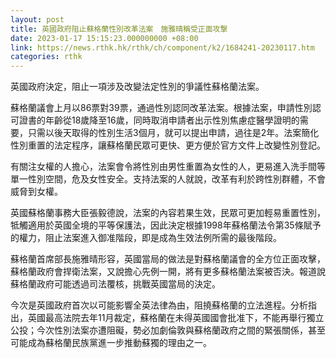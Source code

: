 ```yaml
---
layout: post
title: 英國政府阻止蘇格蘭性別改革法案　施雅晴稱受正面攻撃
date: 2023-01-17 15:15:23.000000000 +08:00
link: https://news.rthk.hk/rthk/ch/component/k2/1684241-20230117.htm
categories: rthk
---
```


英國政府決定，阻止一項涉及改變法定性別的爭議性蘇格蘭法案。

蘇格蘭議會上月以86票對39票，通過性別認同改革法案。根據法案，申請性別認可證書的年齡從18歲降至16歲，同時取消申請者出示性別焦慮症醫學證明的需要，只需以後天取得的性別生活3個月，就可以提出申請，過往是2年。法案簡化性別重置的法定程序，讓蘇格蘭民眾可更快、更方便於官方文件上改變性別登記。

有關注女權的人擔心，法案會令將性別由男性重置為女性的人，更易進入洗手間等單一性別空間，危及女性安全。支持法案的人就說，改革有利於跨性別群體，不會威脅到女權。

英國蘇格蘭事務大臣張毅德說，法案的內容若果生效，民眾可更加輕易重置性別，牴觸適用於英國全境的平等保護法，因此決定根據1998年蘇格蘭法令第35條賦予的權力，阻止法案進入御准階段，即是成為生效法例所需的最後階段。

蘇格蘭首席部長施雅晴形容，英國當局的做法是對蘇格蘭議會的全方位正面攻擊，蘇格蘭政府會捍衛法案，又說擔心先例一開，將有更多蘇格蘭法案被否決。報道說蘇格蘭政府可能透過司法覆核，挑戰英國當局的決定。

今次是英國政府首次以可能影響全英法律為由，阻撓蘇格蘭的立法進程。分析指出，英國最高法院去年11月裁定，蘇格蘭在未得英國國會批准下，不能再舉行獨立公投；今次性別法案亦遭阻礙，勢必加劇倫敦與蘇格蘭政府之間的緊張關係，甚至可能成為蘇格蘭民族黨進一步推動蘇獨的理由之一。
